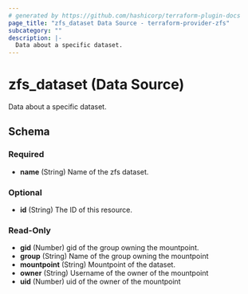 ```yaml
---
# generated by https://github.com/hashicorp/terraform-plugin-docs
page_title: "zfs_dataset Data Source - terraform-provider-zfs"
subcategory: ""
description: |-
  Data about a specific dataset.
---
```


# zfs_dataset (Data Source)

Data about a specific dataset.



<!-- schema generated by tfplugindocs -->
## Schema

### Required

- **name** (String) Name of the zfs dataset.

### Optional

- **id** (String) The ID of this resource.

### Read-Only

- **gid** (Number) gid of the group owning the mountpoint.
- **group** (String) Name of the group owning the mountpoint
- **mountpoint** (String) Mountpoint of the dataset.
- **owner** (String) Username of the owner of the mountpoint
- **uid** (Number) uid of the owner of the mountpoint


